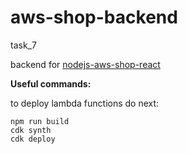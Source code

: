 # aws-shop-backend

task_7

backend for [nodejs-aws-shop-react](https://github.com/darya-startsava/nodejs-aws-shop-react)

**Useful commands:** 

to deploy lambda functions do next:

```
npm run build
cdk synth
cdk deploy
```
